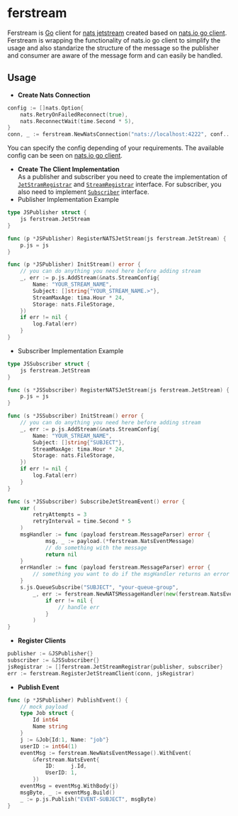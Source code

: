 # ferstream
Ferstream is [Go](https://go.dev/) client for [nats jetstream](https://docs.nats.io/nats-concepts/jetstream) created based on [nats.io go client](https://github.com/nats-io/nats.go).
Ferstream is wrapping the functionality of nats.io go client to simplify the usage and also standarize the structure of the message so the publisher and consumer are aware of the message form and can easily be handled.

## Usage
- **Create Nats Connection**
```go
config := []nats.Option{
    nats.RetryOnFailedReconnect(true),
    nats.ReconnectWait(time.Second * 5),
}
conn, _ := ferstream.NewNatsConnection("nats://localhost:4222", conf...)
```
You can specify the config depending of your requirements. The available config can be seen on [nats.io go client](https://github.com/nats-io/nats.go).

- **Create The Client Implementation**  
As a publisher and subscriber you need to create the implementation of [`JetStramRegistrar`](https://github.com/kumparan/ferstream/blob/306533c24b2d3b05297d260872af429651aea21d/jetstream.go#L28) and [`StreamRegistrar`](https://github.com/kumparan/ferstream/blob/306533c24b2d3b05297d260872af429651aea21d/jetstream.go#L33) interface. For subscriber, you also need to implement [`Subscriber`](https://github.com/kumparan/ferstream/blob/306533c24b2d3b05297d260872af429651aea21d/jetstream.go#L38) interface.
- Publisher Implementation Example
```go
type JSPublisher struct {
	js ferstream.JetStream
}

func (p *JSPublisher) RegisterNATSJetStream(js ferstream.JetStream) {
	p.js = js
}

func (p *JSPublisher) InitStream() error {
	// you can do anything you need here before adding stream
	_, err := p.js.AddStream(&nats.StreamConfig{
	    Name: "YOUR_STREAM_NAME",
		Subject: []string{"YOUR_STREAM_NAME.>"},
		StreamMaxAge: tima.Hour * 24,
		Storage: nats.FileStorage,
	})
	if err != nil {
	    log.Fatal(err)	
	}
}
```
- Subscriber Implementation Example
```go
type JSSubscriber struct {
	js ferstream.JetStream
}

func (s *JSSubscriber) RegisterNATSJetStream(js ferstream.JetStream) {
	p.js = js
}

func (s *JSSubscriber) InitStream() error {
	// you can do anything you need here before adding stream
	_, err := p.js.AddStream(&nats.StreamConfig{
	    Name: "YOUR_STREAM_NAME",
		Subject: []string{"SUBJECT"},
		StreamMaxAge: tima.Hour * 24,
		Storage: nats.FileStorage,
	})
	if err != nil {
	    log.Fatal(err)	
	}
}

func (s *JSSubscriber) SubscribeJetStreamEvent() error {
	var (
		retryAttempts = 3
		retryInterval = time.Second * 5
	)
	msgHandler := func (payload ferstream.MessageParser) error {
            msg, _ := payload.(*ferstream.NatsEventMessage)
			// do something with the message
            return nil
	}
	errHandler := func (payload ferstream.MessageParser) error {
		// something you want to do if the msgHandler returns an error
	}
	s.js.QueueSubscribe("SUBJECT", "your-queue-group", 
	    _, err := ferstream.NewNATSMessageHandler(new(ferstream.NatsEventMessage), retryAttempts, retryInterval, msgHandler, errHandler)
            if err != nil {
                // handle err
            }
        )
}
```
- **Register Clients**
```go
publisher := &JSPublisher{}
subscriber := &JSSubscriber{}
jsRegistrar := []ferstream.JetStreamRegistrar{publisher, subscriber}
err := ferstream.RegisterJetStreamClient(conn, jsRegistrar)
```
- **Publish Event**
```go
func (p *JSPublisher) PublishEvent() {
	// mock payload
	type Job struct {
		Id int64
		Name string
	}    
	j := &Job{Id:1, Name: "job"}
	userID := int64(1)
	eventMsg := ferstream.NewNatsEventMessage().WithEvent(
		&ferstream.NatsEvent{
			ID:     j.Id,
			UserID: 1,
		})
	eventMsg = eventMsg.WithBody(j)
	msgByte, _ := eventMsg.Build()
	_ := p.js.Publish("EVENT-SUBJECT", msgByte)
}
```